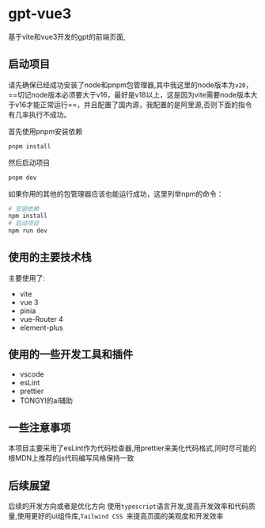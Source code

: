 # gpt-vue3

基于vite和vue3开发的gpt的前端页面,

## 启动项目

请先确保已经成功安装了node和pnpm包管理器,其中我这里的node版本为`v20`，==切记node版本必须要大于v16，最好是v18以上，这是因为vite需要node版本大于v16才能正常运行==，并且配置了国内源，我配置的是阿里源,否则下面的指令有几率执行不成功。

首先使用pnpm安装依赖

```sh
pnpm install
```
然后启动项目

```sh   
pnpm dev
```
如果你用的其他的包管理器应该也能运行成功，这里列举npm的命令：
```sh
# 安装依赖
npm install
# 启动项目
npm run dev
```


## 使用的主要技术栈

主要使用了: 
- vite
- vue 3
- pinia
- vue-Router 4
- element-plus

## 使用的一些开发工具和插件
- vscode
- esLint
- prettier
- TONGYI的ai辅助

## 一些注意事项
本项目主要采用了esLint作为代码检查器,用prettier来美化代码格式,同时尽可能的根MDN上推荐的js代码编写风格保持一致

## 后续展望
后续的开发方向或者是优化方向
使用`typescript`语言开发,提高开发效率和代码质量,使用更好的ui组件库,`Tailwind CSS `来提高页面的美观度和开发效率
